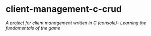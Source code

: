 # client-management-c-crud
*A project for client management written in C (console)- Learning the fundamentals of the game*
